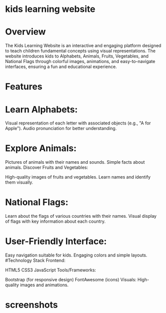 # kids learning website 
 # Overview
The Kids Learning Website is an interactive and engaging platform designed to teach children fundamental concepts using visual representations. The website introduces kids to Alphabets, Animals, Fruits, Vegetables, and National Flags through colorful images, animations, and easy-to-navigate interfaces, ensuring a fun and educational experience.

# Features
# Learn Alphabets:

Visual representation of each letter with associated objects (e.g., "A for Apple").
Audio pronunciation for better understanding.
# Explore Animals:

Pictures of animals with their names and sounds.
Simple facts about animals.
Discover Fruits and Vegetables:

High-quality images of fruits and vegetables.
Learn names and identify them visually.
# National Flags:

Learn about the flags of various countries with their names.
Visual display of flags with key information about each country.
# User-Friendly Interface:

Easy navigation suitable for kids.
Engaging colors and simple layouts.
#Technology Stack
Frontend:

HTML5
CSS3
JavaScript
Tools/Frameworks:

Bootstrap (for responsive design)
FontAwesome (icons)
Visuals:
High-quality images and animations.
# screenshots

